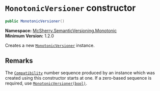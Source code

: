 # `MonotonicVersioner` constructor

```c#
public MonotonicVersioner()
```

**Namespace:** [McSherry.SemanticVersioning.Monotonic][1]  
**Minimum Version:** 1.2.0

Creates a new [`MonotonicVersioner`][2] instance.

[1]: ../
[2]: ./

## Remarks

The [`Compatibility`][3] number sequence produced by an instance which
was created using this constructor starts at one. If a zero-based
sequence is required, use [`MonotonicVersioner(bool)`][4].

[3]: ./Compatibility.md
[4]: ./ctor(bool).md